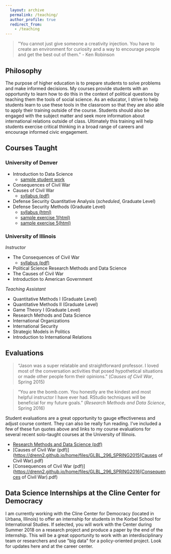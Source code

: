 ```yaml
---
  layout: archive
  permalink: /teaching/
  author_profile: true
  redirect_from:
    - /teaching
---
```


> "You cannot just give someone a creativity injection. You have to create an environment for curiosity and a way to encourage people and get the best out of them." - Ken Robinson

## Philosophy
The purpose of higher education is to prepare students to solve problems and make informed decisions. My courses provide students with an opportunity to learn how to do this in the context of political questions by teaching them the tools of social science. As an educator, I strive to help students learn to use these tools in the classroom so that they are also able to apply their training outside of the course. Students should also be engaged with the subject matter and seek more information about international relations outside of class. Ultimately this training will help students exercise critical thinking in a broad range of careers and encourage informed civic engagement.  


## Courses Taught
### University of Denver  
- Introduction to Data Science
  * [sample student work](https://drenn2.github.io/home/files/Updated.Bee.Project.nb.html)
- Consequences of Civil War 
- Causes of Civil War 
  * [syllabus (pdf)](https://drenn2.github.io/home/files/syllabus-causescw-spring2018.pdf)
- Defense Security Quantitative Analysis (_scheduled_, Graduate Level)
- Defense Security Methods (Graduate Level)
  * [syllabus (html)](https://drenn2.github.io/home/files/syllabus-dsm-fall2017-html.html)
  * [sample exercise 1(html)](https://drenn2.github.io/home/files/1-data-management-venezuela.html)
  * [sample exercise 5(html)](https://drenn2.github.io/home/files/5-linear-model-1.html)
  
   
### University of Illinois 
_Instructor_  
- The Consequences of Civil War 
  * [syllabus (pdf)](https://drenn2.github.io/home/files/GLBL296_Syllabus_Spring2017.pdf)
- Political Science Research Methods and Data Science
- The Causes of Civil War 
- Introduction to American Government

_Teaching Assistant_  
- Quantitative Methods I (Graduate Level)
- Quantitative Methods II (Graduate Level)
- Game Theory I (Graduate Level)
- Research Methods and Data Science
- International Organizations
- International Security
- Strategic Models in Politics
- Introduction to International Relations 

## Evaluations

> “Jason was a super relatable and straightforward professor. I loved most of the conversation activities that posed hypothetical situations or made other people form their opinions.” (_Causes of Civil War_, Spring 2015)  

> “You are the bomb.com. You honestly are the kindest and most helpful instructor I have ever had. RStudio techniques will be beneficial for my future goals.” (_Research Methods and Data Science_, Spring 2016)  

Student evaluations are a great opportunity to gauge effectiveness and adjust course content. They can also be really fun reading. I've included a few of these fun quotes above and links to my course evaluations for several recent solo-taught courses at the University of Illinois.  

- [Research Methods and Data Science (pdf)](https://drenn2.github.io/home/files/PS_230_SPRING2016_Indep.pdf)
- [Causes of Civil War (pdf)](https://drenn2.github.io/home/files/GLBL_296_SPRING2015(Causes of Civil War).pdf)
- [Consequences of Civil War (pdf)](https://drenn2.github.io/home/files/GLBL_296_SPRING2016(Consequences of Civil War).pdf)

## Data Science Internships at the Cline Center for Democracy
I am currently working with the Cline Center for Democracy (located in Urbana, Illinois) to offer an internship for students in the Korbel School for International Studies. If selected, you will work with the Center during Summer 2018 on a research project and produce a paper by the end of the internship. This will be a great opportunity to work with an interdisciplinary team or researchers and use "big data" for a policy-oriented project. Look for updates here and at the career center.  
